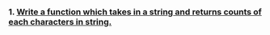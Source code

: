 ### 1. [Write a function which takes in a string and returns counts of each characters in string.](https://github.com/mrlazyg/ds-problems-solutions/blob/master/DS-Algorithms/Q1.js)